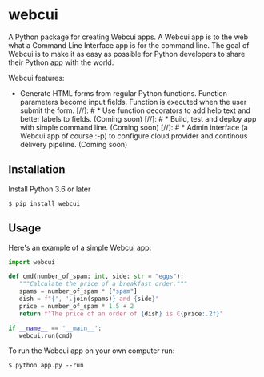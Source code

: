 # webcui

A Python package for creating Webcui apps. A Webcui app is to the web what a Command Line Interface app is for the command line.
The goal of Webcui is to make it as easy as possible for Python developers to share their Python app with the world.

Webcui features:
* Generate HTML forms from regular Python functions. Function parameters become input fields. Function is executed when the user submit the form.
[//]: # * Use function decorators to add help text and better labels to fields. (Coming soon)
[//]: # * Build, test and deploy app with simple command line. (Coming soon)
[//]: # * Admin interface (a Webcui app of course :-p) to configure cloud provider and continous delivery pipeline. (Coming soon)

## Installation
Install Python 3.6 or later
```
$ pip install webcui
```

## Usage

Here's an example of a simple Webcui app:
```python
import webcui

def cmd(number_of_spam: int, side: str = "eggs"):
   """Calculate the price of a breakfast order."""
   spams = number_of_spam * ["spam"]
   dish = f"{', '.join(spams)} and {side}"
   price = number_of_spam * 1.5 + 2
   return f"The price of an order of {dish} is €{price:.2f}"

if __name__ == '__main__':
   webcui.run(cmd)
```

To run the Webcui app on your own computer run:
```
$ python app.py --run
```
